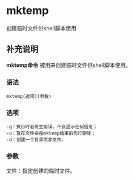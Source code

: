 mktemp
===

创建临时文件供shell脚本使用

## 补充说明

**mktemp命令** 被用来创建临时文件供shell脚本使用。

### 语法  

```
mktemp(选项)(参数)
```

### 选项  

```
-q：执行时若发生错误，不会显示任何信息；
-u：暂存文件会在mktemp结束前先行删除；
-d：创建一个目录而非文件。
```

### 参数  

文件：指定创建的临时文件。


<!-- Linux命令行搜索引擎：https://jaywcjlove.github.io/linux-command/ -->